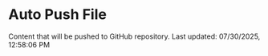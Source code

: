 # Auto Push File

Content that will be pushed to GitHub repository.
Last updated: 07/30/2025, 12:58:06 PM